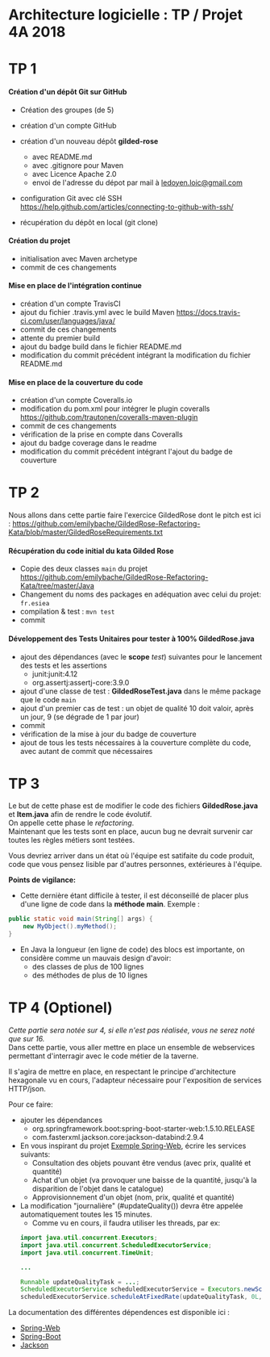 # Architecture logicielle : TP / Projet 4A 2018

# TP 1
#### Création d'un dépôt Git sur GitHub
* Création des groupes (de 5)

* création d'un compte GitHub
* création d'un nouveau dépôt **gilded-rose**
  * avec README.md
  * avec .gitignore pour Maven
  * avec Licence Apache 2.0
  * envoi de l'adresse du dépot par mail à ledoyen.loic@gmail.com
* configuration Git avec clé SSH https://help.github.com/articles/connecting-to-github-with-ssh/
* récupération du dépôt en local (git clone)

#### Création du projet
* initialisation avec Maven archetype
* commit de ces changements

#### Mise en place de l'intégration continue
* création d'un compte TravisCI
* ajout du fichier .travis.yml avec le build Maven https://docs.travis-ci.com/user/languages/java/
* commit de ces changements
* attente du premier build
* ajout du badge build dans le fichier README.md
* modification du commit précédent intégrant la modification du fichier README.md

#### Mise en place de la couverture du code
* création d'un compte Coveralls.io
* modification du pom.xml pour intégrer le plugin coveralls https://github.com/trautonen/coveralls-maven-plugin
* commit de ces changements
* vérification de la prise en compte dans Coveralls
* ajout du badge coverage dans le readme
* modification du commit précédent intégrant l'ajout du badge de couverture

# TP 2

Nous allons dans cette partie faire l'exercice GildedRose dont le pitch est ici : https://github.com/emilybache/GildedRose-Refactoring-Kata/blob/master/GildedRoseRequirements.txt

#### Récupération du code initial du kata Gilded Rose
* Copie des deux classes `main` du projet https://github.com/emilybache/GildedRose-Refactoring-Kata/tree/master/Java
* Changement du noms des packages en adéquation avec celui du projet: `fr.esiea`
* compilation & test : `mvn test`
* commit

#### Développement des Tests Unitaires pour tester à 100% GildedRose.java
* ajout des dépendances (avec le **scope** *test*) suivantes pour le lancement des tests et les assertions
  * junit:junit:4.12
  * org.assertj:assertj-core:3.9.0
* ajout d'une classe de test : **GildedRoseTest.java** dans le même package que le code `main`
* ajout d'un premier cas de test : un objet de qualité 10 doit valoir, après un jour, 9 (se dégrade de 1 par jour)
* commit
* vérification de la mise à jour du badge de couverture
* ajout de tous les tests nécessaires à la couverture complète du code, avec autant de commit que nécessaires

# TP 3

Le but de cette phase est de modifier le code des fichiers **GildedRose.java** et **Item.java** afin de rendre le code évolutif.  
On appelle cette phase le *refactoring*.  
Maintenant que les tests sont en place, aucun bug ne devrait survenir car toutes les règles métiers sont testées.

Vous devriez arriver dans un état où l'équipe est satifaite du code produit, code que vous pensez lisible par d'autres personnes, extérieures à l'équipe.

**Points de vigilance:**
* Cette dernière étant difficile à tester, il est déconseillé de placer plus d'une ligne de code dans la **méthode main**. Exemple :
```java
public static void main(String[] args) {
    new MyObject().myMethod();
}
```
* En Java la longueur (en ligne de code) des blocs est importante, on considère comme un mauvais design d'avoir:
  * des classes de plus de 100 lignes
  * des méthodes de plus de 10 lignes

# TP 4 (Optionel)

*Cette partie sera notée sur 4, si elle n'est pas réalisée, vous ne serez noté que sur 16.*  
Dans cette partie, vous aller mettre en place un ensemble de webservices permettant d'interragir avec le code métier de la taverne.  

Il s'agira de mettre en place, en respectant le principe d'architecture hexagonale vu en cours, l'adapteur nécessaire pour l'exposition de services HTTP/json.

Pour ce faire:
* ajouter les dépendances
  * org.springframework.boot:spring-boot-starter-web:1.5.10.RELEASE
  * com.fasterxml.jackson.core:jackson-databind:2.9.4
* En vous inspirant du projet [Exemple Spring-Web](../../samples/springweb), écrire les services suivants:
  * Consultation des objets pouvant être vendus (avec prix, qualité et quantité)
  * Achat d'un objet (va provoquer une baisse de la quantité, jusqu'à la disparition de l'objet dans le catalogue)
  * Approvisionnement d'un objet (nom, prix, qualité et quantité)
* La modification "journalière" (#updateQuality()) devra être appelée automatiquement toutes les 15 minutes.
  * Comme vu en cours, il faudra utiliser les threads, par ex:
  ```java
  import java.util.concurrent.Executors;
  import java.util.concurrent.ScheduledExecutorService;
  import java.util.concurrent.TimeUnit;

  ...
  
  Runnable updateQualityTask = ...;
  ScheduledExecutorService scheduledExecutorService = Executors.newScheduledThreadPool(1);
  scheduledExecutorService.scheduleAtFixedRate(updateQualityTask, 0L, 15L, TimeUnit.MINUTES);
  ```
  
La documentation des différentes dépendences est disponible ici :
  * [Spring-Web](https://docs.spring.io/spring/docs/5.0.4.BUILD-SNAPSHOT/spring-framework-reference/web.html#spring-web)
  * [Spring-Boot](https://spring.io/guides/gs/spring-boot/)
  * [Jackson](https://github.com/FasterXML/jackson-docs/wiki)


